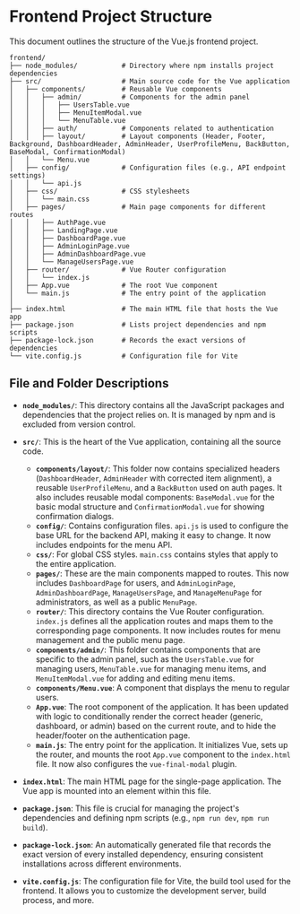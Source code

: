 # Frontend Project Structure

This document outlines the structure of the Vue.js frontend project.

```
frontend/
├── node_modules/           # Directory where npm installs project dependencies
├── src/                    # Main source code for the Vue application
│   ├── components/         # Reusable Vue components
│   │   ├── admin/          # Components for the admin panel
│   │   │   ├── UsersTable.vue
│   │   │   ├── MenuItemModal.vue
│   │   │   └── MenuTable.vue
│   │   ├── auth/           # Components related to authentication
│   │   ├── layout/         # Layout components (Header, Footer, Background, DashboardHeader, AdminHeader, UserProfileMenu, BackButton, BaseModal, ConfirmationModal)
│   │   └── Menu.vue
│   ├── config/             # Configuration files (e.g., API endpoint settings)
│   │   └── api.js
│   ├── css/                # CSS stylesheets
│   │   └── main.css
│   ├── pages/              # Main page components for different routes
│   │   ├── AuthPage.vue
│   │   ├── LandingPage.vue
│   │   ├── DashboardPage.vue
│   │   ├── AdminLoginPage.vue
│   │   ├── AdminDashboardPage.vue
│   │   └── ManageUsersPage.vue
│   ├── router/             # Vue Router configuration
│   │   └── index.js
│   ├── App.vue             # The root Vue component
│   └── main.js             # The entry point of the application
│
├── index.html              # The main HTML file that hosts the Vue app
├── package.json            # Lists project dependencies and npm scripts
├── package-lock.json       # Records the exact versions of dependencies
└── vite.config.js          # Configuration file for Vite
```

## File and Folder Descriptions

-   **`node_modules/`**: This directory contains all the JavaScript packages and dependencies that the project relies on. It is managed by npm and is excluded from version control.

-   **`src/`**: This is the heart of the Vue application, containing all the source code.
    -   **`components/layout/`**: This folder now contains specialized headers (`DashboardHeader`, `AdminHeader` with corrected item alignment), a reusable `UserProfileMenu`, and a `BackButton` used on auth pages. It also includes reusable modal components: `BaseModal.vue` for the basic modal structure and `ConfirmationModal.vue` for showing confirmation dialogs.
    -   **`config/`**: Contains configuration files. `api.js` is used to configure the base URL for the backend API, making it easy to change. It now includes endpoints for the menu API.
    -   **`css/`**: For global CSS styles. `main.css` contains styles that apply to the entire application.
    -   **`pages/`**: These are the main components mapped to routes. This now includes `DashboardPage` for users, and `AdminLoginPage`, `AdminDashboardPage`, `ManageUsersPage`, and `ManageMenuPage` for administrators, as well as a public `MenuPage`.
    -   **`router/`**: This directory contains the Vue Router configuration. `index.js` defines all the application routes and maps them to the corresponding page components. It now includes routes for menu management and the public menu page.
    -   **`components/admin/`**: This folder contains components that are specific to the admin panel, such as the `UsersTable.vue` for managing users, `MenuTable.vue` for managing menu items, and `MenuItemModal.vue` for adding and editing menu items.
    -   **`components/Menu.vue`**: A component that displays the menu to regular users.
    -   **`App.vue`**: The root component of the application. It has been updated with logic to conditionally render the correct header (generic, dashboard, or admin) based on the current route, and to hide the header/footer on the authentication page.
    -   **`main.js`**: The entry point for the application. It initializes Vue, sets up the router, and mounts the root `App.vue` component to the `index.html` file. It now also configures the `vue-final-modal` plugin.

-   **`index.html`**: The main HTML page for the single-page application. The Vue app is mounted into an element within this file.

-   **`package.json`**: This file is crucial for managing the project's dependencies and defining npm scripts (e.g., `npm run dev`, `npm run build`).

-   **`package-lock.json`**: An automatically generated file that records the exact version of every installed dependency, ensuring consistent installations across different environments.

-   **`vite.config.js`**: The configuration file for Vite, the build tool used for the frontend. It allows you to customize the development server, build process, and more.
